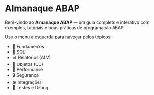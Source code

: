 # Almanaque ABAP

Bem-vindo ao **Almanaque ABAP** — um guia completo e interativo com exemplos, tutoriais e boas práticas de programação ABAP.

Use o menu à esquerda para navegar pelos tópicos:
- 🧩 Fundamentos  
- 💾 SQL  
- 📊 Relatórios (ALV)  
- 🧱 Objetos (OO)  
- 🧠 Performance  
- 🔒 Segurança  
- ⚙️ Integrações  
- 🧪 Testes e Debug  

